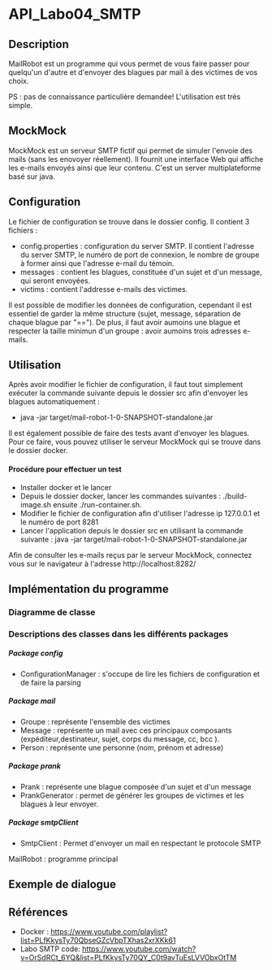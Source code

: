 # API_Labo04_SMTP

## Description 
MailRobot est un programme qui vous permet de vous faire passer pour quelqu'un d'autre et d'envoyer des
blagues par mail à des victimes de vos choix. 

PS : pas de connaissance particulière demandée! L'utilisation est très simple.

## MockMock 
MockMock est un serveur SMTP fictif qui permet de simuler l'envoie des mails (sans les enovoyer réellement).
Il fournit une interface Web qui affiche les e-mails envoyés ainsi que leur contenu. C'est un server 
multiplateforme basé sur java.

## Configuration 
Le fichier de configuration se trouve dans le dossier config. Il contient 3 fichiers :
 * config.properties : configuration du server SMTP. Il contient l'adresse du server SMTP, le numéro de port de
   connexion, le nombre de groupe à former ainsi que l'adresse e-mail du témoin.
 * messages : contient les blagues, constituée d'un sujet et d'un message, qui seront envoyées. 
 * victims  : contient l'addresse e-mails des victimes.

Il est possible de modifier les données de configuration, cependant il est essentiel de garder la même structure 
(sujet, message, séparation de chaque blague par "=="). De plus, il faut avoir aumoins une blague et respecter la
taille minimun d'un groupe : avoir aumoins trois adresses e-mails.

## Utilisation
Après avoir modifier le fichier de configuration, il faut tout simplement exécuter la commande suivante depuis le 
dossier src afin d'envoyer les blagues automatiquement : 
* java -jar target/mail-robot-1-0-SNAPSHOT-standalone.jar 

Il est également possible de faire des tests avant d'envoyer les blagues. Pour ce faire, vous pouvez utiliser le 
 serveur MockMock qui se trouve dans le dossier docker.

#### Procédure pour effectuer un test
* Installer docker et le lancer
* Depuis le dossier docker, lancer les commandes suivantes : ./build-image.sh ensuite ./run-container.sh.
* Modifier le fichier de configuration afin d'utiliser l'adresse ip 127.0.0.1 et le numéro de port 8281
* Lancer l'application depuis le dossier src en utilisant la commande suivante :
  java -jar target/mail-robot-1-0-SNAPSHOT-standalone.jar

Afin de consulter les e-mails reçus par le serveur MockMock, connectez vous sur le navigateur à l'adresse 
http://localhost:8282/


## Implémentation du programme
### Diagramme de classe


### Descriptions des classes dans les différents packages
##### Package config 
* ConfigurationManager : s'occupe de lire les fichiers de configuration et de faire la parsing
##### Package mail
* Groupe : représente l'ensemble des victimes
* Message : représente un mail avec ces principaux composants (expéditeur,destinateur, sujet, 
            corps du message, cc, bcc ).
* Person : représente une personne (nom, prénom et adresse)

##### Package prank
* Prank : représente une blague composée d'un sujet et d'un message
* PrankGenerator : permet de générer les groupes de victimes et les blagues à leur envoyer.

##### Package smtpClient
* SmtpClient : Permet d'envoyer un mail en respectant le protocole SMTP

MailRobot : programme principal 

## Exemple de dialogue

## Références 
* Docker : https://www.youtube.com/playlist?list=PLfKkysTy70QbseGZcVbpTXhas2xrXKk61 
* Labo SMTP code: https://www.youtube.com/watch?v=OrSdRCt_6YQ&list=PLfKkysTy70QY_C0t9avTuEsLVVObxOtTM

